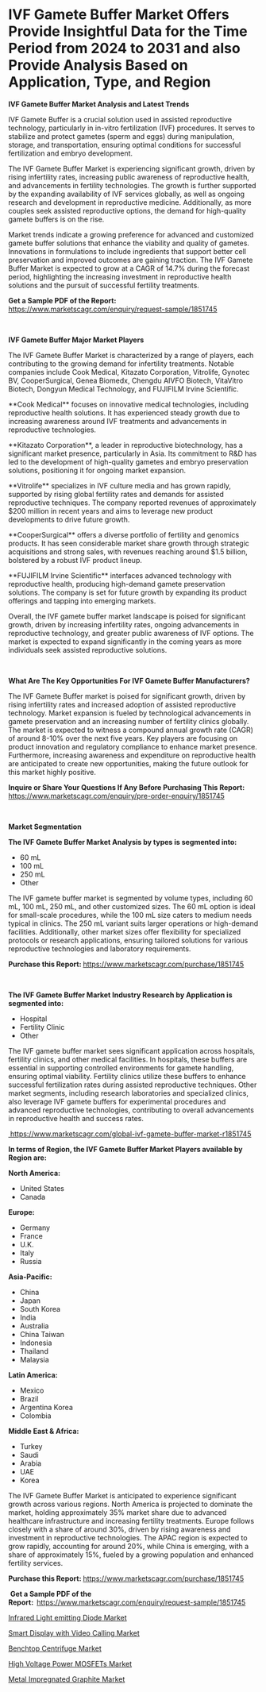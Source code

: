 <p><h1>IVF Gamete Buffer Market Offers Provide Insightful Data for the Time Period from 2024 to 2031 and also Provide Analysis Based on Application, Type, and Region</h1></p><p><strong>IVF Gamete Buffer Market Analysis and Latest Trends</strong></p>
<p><p>IVF Gamete Buffer is a crucial solution used in assisted reproductive technology, particularly in in-vitro fertilization (IVF) procedures. It serves to stabilize and protect gametes (sperm and eggs) during manipulation, storage, and transportation, ensuring optimal conditions for successful fertilization and embryo development. </p><p>The IVF Gamete Buffer Market is experiencing significant growth, driven by rising infertility rates, increasing public awareness of reproductive health, and advancements in fertility technologies. The growth is further supported by the expanding availability of IVF services globally, as well as ongoing research and development in reproductive medicine. Additionally, as more couples seek assisted reproductive options, the demand for high-quality gamete buffers is on the rise.</p><p>Market trends indicate a growing preference for advanced and customized gamete buffer solutions that enhance the viability and quality of gametes. Innovations in formulations to include ingredients that support better cell preservation and improved outcomes are gaining traction. The IVF Gamete Buffer Market is expected to grow at a CAGR of 14.7% during the forecast period, highlighting the increasing investment in reproductive health solutions and the pursuit of successful fertility treatments.</p></p>
<p><strong>Get a Sample PDF of the Report:&nbsp;</strong> <a href="https://www.marketscagr.com/enquiry/request-sample/1851745?utm_campaign=1173&utm_medium=2&utm_source=Github&utm_content=ia&utm_term=18102024&utm_id=ivf-gamete-buffer">https://www.marketscagr.com/enquiry/request-sample/1851745</a></p>
<p>&nbsp;</p>
<p><strong>IVF Gamete Buffer Major Market Players</strong></p>
<p><p>The IVF Gamete Buffer Market is characterized by a range of players, each contributing to the growing demand for infertility treatments. Notable companies include Cook Medical, Kitazato Corporation, Vitrolife, Gynotec BV, CooperSurgical, Genea Biomedx, Chengdu AIVFO Biotech, VitaVitro Biotech, Dongyun Medical Technology, and FUJIFILM Irvine Scientific.</p><p>**Cook Medical** focuses on innovative medical technologies, including reproductive health solutions. It has experienced steady growth due to increasing awareness around IVF treatments and advancements in reproductive technologies.</p><p>**Kitazato Corporation**, a leader in reproductive biotechnology, has a significant market presence, particularly in Asia. Its commitment to R&D has led to the development of high-quality gametes and embryo preservation solutions, positioning it for ongoing market expansion.</p><p>**Vitrolife** specializes in IVF culture media and has grown rapidly, supported by rising global fertility rates and demands for assisted reproductive techniques. The company reported revenues of approximately $200 million in recent years and aims to leverage new product developments to drive future growth.</p><p>**CooperSurgical** offers a diverse portfolio of fertility and genomics products. It has seen considerable market share growth through strategic acquisitions and strong sales, with revenues reaching around $1.5 billion, bolstered by a robust IVF product lineup.</p><p>**FUJIFILM Irvine Scientific** interfaces advanced technology with reproductive health, producing high-demand gamete preservation solutions. The company is set for future growth by expanding its product offerings and tapping into emerging markets.</p><p>Overall, the IVF gamete buffer market landscape is poised for significant growth, driven by increasing infertility rates, ongoing advancements in reproductive technology, and greater public awareness of IVF options. The market is expected to expand significantly in the coming years as more individuals seek assisted reproductive solutions.</p></p>
<p>&nbsp;</p>
<p><strong>What Are The Key Opportunities For IVF Gamete Buffer Manufacturers?</strong></p>
<p><p>The IVF Gamete Buffer market is poised for significant growth, driven by rising infertility rates and increased adoption of assisted reproductive technology. Market expansion is fueled by technological advancements in gamete preservation and an increasing number of fertility clinics globally. The market is expected to witness a compound annual growth rate (CAGR) of around 8-10% over the next five years. Key players are focusing on product innovation and regulatory compliance to enhance market presence. Furthermore, increasing awareness and expenditure on reproductive health are anticipated to create new opportunities, making the future outlook for this market highly positive.</p></p>
<p><strong>Inquire or Share Your Questions If Any Before Purchasing This Report:</strong> <a href="https://www.marketscagr.com/enquiry/pre-order-enquiry/1851745?utm_campaign=1173&utm_medium=2&utm_source=Github&utm_content=ia&utm_term=18102024&utm_id=ivf-gamete-buffer">https://www.marketscagr.com/enquiry/pre-order-enquiry/1851745</a></p>
<p>&nbsp;</p>
<p><strong>Market Segmentation</strong></p>
<p><strong>The IVF Gamete Buffer Market Analysis by types is segmented into:</strong></p>
<p><ul><li>60 mL</li><li>100 mL</li><li>250 mL</li><li>Other</li></ul></p>
<p><p>The IVF gamete buffer market is segmented by volume types, including 60 mL, 100 mL, 250 mL, and other customized sizes. The 60 mL option is ideal for small-scale procedures, while the 100 mL size caters to medium needs typical in clinics. The 250 mL variant suits larger operations or high-demand facilities. Additionally, other market sizes offer flexibility for specialized protocols or research applications, ensuring tailored solutions for various reproductive technologies and laboratory requirements.</p></p>
<p><strong>Purchase this Report:&nbsp;</strong><a href="https://www.marketscagr.com/purchase/1851745?utm_campaign=1173&utm_medium=2&utm_source=Github&utm_content=ia&utm_term=18102024&utm_id=ivf-gamete-buffer">https://www.marketscagr.com/purchase/1851745</a></p>
<p>&nbsp;</p>
<p><strong>The IVF Gamete Buffer Market Industry Research by Application is segmented into:</strong></p>
<p><ul><li>Hospital</li><li>Fertility Clinic</li><li>Other</li></ul></p>
<p><p>The IVF gamete buffer market sees significant application across hospitals, fertility clinics, and other medical facilities. In hospitals, these buffers are essential in supporting controlled environments for gamete handling, ensuring optimal viability. Fertility clinics utilize these buffers to enhance successful fertilization rates during assisted reproductive techniques. Other market segments, including research laboratories and specialized clinics, also leverage IVF gamete buffers for experimental procedures and advanced reproductive technologies, contributing to overall advancements in reproductive health and success rates.</p></p>
<p><a href="https://www.marketscagr.com/global-ivf-gamete-buffer-market-r1851745?utm_campaign=1173&utm_medium=2&utm_source=Github&utm_content=ia&utm_term=18102024&utm_id=ivf-gamete-buffer">&nbsp;https://www.marketscagr.com/global-ivf-gamete-buffer-market-r1851745</a></p>
<p><strong>In terms of Region, the IVF Gamete Buffer Market Players available by Region are:</strong></p>
<p>
    <p> <strong> North America: </strong>
        <ul>
            <li>United States</li>
            <li>Canada</li>
        </ul>
        </p> 
    <p> <strong> Europe: </strong>
        <ul>
            <li>Germany</li>
            <li>France</li>
            <li>U.K.</li>
            <li>Italy</li>
            <li>Russia</li>
        </ul>
        </p> 
    <p> <strong> Asia-Pacific: </strong>
        <ul>
            <li>China</li>
            <li>Japan</li>
            <li>South Korea</li>
            <li>India</li>
            <li>Australia</li>
            <li>China Taiwan</li>
            <li>Indonesia</li>
            <li>Thailand</li>
            <li>Malaysia</li>
        </ul>
        </p> 
    <p> <strong> Latin America: </strong>
        <ul>
            <li>Mexico</li>
            <li>Brazil</li>
            <li>Argentina Korea</li>
            <li>Colombia</li>
        </ul>
        </p> 
    <p> <strong> Middle East & Africa: </strong>
        <ul>
            <li>Turkey</li>
            <li>Saudi</li>
            <li>Arabia</li>
            <li>UAE</li>
            <li>Korea</li>
        </ul>
    </p>
    </p>
<p><p>The IVF Gamete Buffer Market is anticipated to experience significant growth across various regions. North America is projected to dominate the market, holding approximately 35% market share due to advanced healthcare infrastructure and increasing fertility treatments. Europe follows closely with a share of around 30%, driven by rising awareness and investment in reproductive technologies. The APAC region is expected to grow rapidly, accounting for around 20%, while China is emerging, with a share of approximately 15%, fueled by a growing population and enhanced fertility services.</p></p>
<p><strong>Purchase this Report: </strong><a href="https://www.marketscagr.com/purchase/1851745?utm_campaign=1173&utm_medium=2&utm_source=Github&utm_content=ia&utm_term=18102024&utm_id=ivf-gamete-buffer">https://www.marketscagr.com/purchase/1851745</a></p>
<p>&nbsp;<strong>Get a Sample PDF of the Report:&nbsp;&nbsp;</strong><a href="https://www.marketscagr.com/enquiry/request-sample/1851745?utm_campaign=1173&utm_medium=2&utm_source=Github&utm_content=ia&utm_term=18102024&utm_id=ivf-gamete-buffer">https://www.marketscagr.com/enquiry/request-sample/1851745</a></p>
<p><strong></strong></p>
<p><p><a href="https://www.linkedin.com/pulse/infrared-light-emitting-diode-market-consolidation-impact-structure-ro6rc?utm_campaign=1173&utm_medium=2&utm_source=Github&utm_content=ia&utm_term=18102024&utm_id=ivf-gamete-buffer">Infrared Light emitting Diode Market</a></p><p><a href="https://github.com/lexiamojt3/Market-Research-Report-List-1/blob/main/smart-display-with-video-calling-market.md?utm_campaign=1173&utm_medium=2&utm_source=Github&utm_content=ia&utm_term=18102024&utm_id=ivf-gamete-buffer">Smart Display with Video Calling Market</a></p><p><a href="https://issuu.com/reportprime-2/docs/benchtop-centrifuge-market-size-203_34c361ba0d8341?utm_campaign=1173&utm_medium=2&utm_source=Github&utm_content=ia&utm_term=18102024&utm_id=ivf-gamete-buffer">Benchtop Centrifuge Market</a></p><p><a href="https://www.linkedin.com/pulse/comprehensive-high-voltage-power-mosfets-market-report-segmentation-t5ppc?utm_campaign=1173&utm_medium=2&utm_source=Github&utm_content=ia&utm_term=18102024&utm_id=ivf-gamete-buffer">High Voltage Power MOSFETs Market</a></p><p><a href="https://github.com/lyndi2n3hdalbey/Market-Research-Report-List-1/blob/main/metal-impregnated-graphite-market.md?utm_campaign=1173&utm_medium=2&utm_source=Github&utm_content=ia&utm_term=18102024&utm_id=ivf-gamete-buffer">Metal Impregnated Graphite Market</a></p></p>